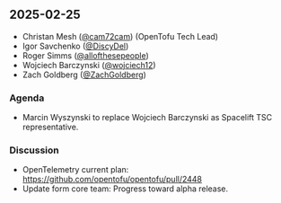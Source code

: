## 2025-02-25

- Christan Mesh ([@cam72cam](https://github.com/cam72cam)) (OpenTofu Tech Lead)
- Igor Savchenko ([@DiscyDel](https://github.com/DicsyDel))
- Roger Simms ([@allofthesepeople](https://github.com/allofthesepeople))
- Wojciech Barczynski ([@wojciech12](https://github.com/wojciech12))
- Zach Goldberg ([@ZachGoldberg](https://github.com/ZachGoldberg))

### Agenda

- Marcin Wyszynski to replace Wojciech Barczynski as Spacelift TSC representative.

### Discussion

- OpenTelemetry current plan: https://github.com/opentofu/opentofu/pull/2448
- Update form core team: Progress toward alpha release.

